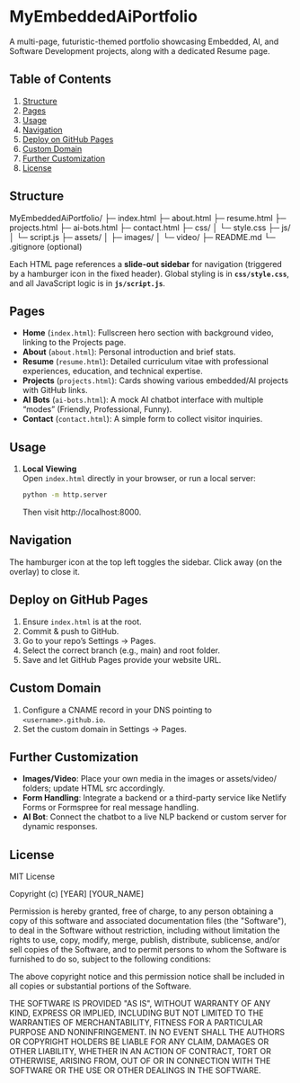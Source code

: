 # MyEmbeddedAiPortfolio

A multi-page, futuristic-themed portfolio showcasing Embedded, AI, and Software Development projects, along with a dedicated Resume page.

## Table of Contents

1. [Structure](#structure)
2. [Pages](#pages)
3. [Usage](#usage)
4. [Navigation](#navigation)
5. [Deploy on GitHub Pages](#deploy-on-github-pages)
6. [Custom Domain](#custom-domain)
7. [Further Customization](#further-customization)
8. [License](#license)

## Structure

MyEmbeddedAiPortfolio/
├─ index.html
├─ about.html
├─ resume.html
├─ projects.html
├─ ai-bots.html
├─ contact.html
├─ css/
│  └─ style.css
├─ js/
│  └─ script.js
├─ assets/
│  ├─ images/
│  └─ video/
├─ README.md
└─ .gitignore (optional)

Each HTML page references a **slide-out sidebar** for navigation (triggered by a hamburger icon in the fixed header). Global styling is in **`css/style.css`**, and all JavaScript logic is in **`js/script.js`**.

## Pages

- **Home** (`index.html`): Fullscreen hero section with background video, linking to the Projects page.
- **About** (`about.html`): Personal introduction and brief stats.
- **Resume** (`resume.html`): Detailed curriculum vitae with professional experiences, education, and technical expertise.
- **Projects** (`projects.html`): Cards showing various embedded/AI projects with GitHub links.
- **AI Bots** (`ai-bots.html`): A mock AI chatbot interface with multiple “modes” (Friendly, Professional, Funny).
- **Contact** (`contact.html`): A simple form to collect visitor inquiries.

## Usage

1. **Local Viewing**  
   Open `index.html` directly in your browser, or run a local server:
   ```bash
   python -m http.server
   ```

   Then visit http://localhost:8000.

## Navigation

The hamburger icon at the top left toggles the sidebar. Click away (on the overlay) to close it.

## Deploy on GitHub Pages

1. Ensure `index.html` is at the root.
2. Commit & push to GitHub.
3. Go to your repo’s Settings → Pages.
4. Select the correct branch (e.g., main) and root folder.
5. Save and let GitHub Pages provide your website URL.

## Custom Domain

1. Configure a CNAME record in your DNS pointing to `<username>.github.io`.
2. Set the custom domain in Settings → Pages.

## Further Customization

- **Images/Video**: Place your own media in the images or assets/video/ folders; update HTML src accordingly.
- **Form Handling**: Integrate a backend or a third-party service like Netlify Forms or Formspree for real message handling.
- **AI Bot**: Connect the chatbot to a live NLP backend or custom server for dynamic responses.

## License

MIT License

Copyright (c) [YEAR] [YOUR_NAME]

Permission is hereby granted, free of charge, to any person obtaining a copy
of this software and associated documentation files (the "Software"), to deal
in the Software without restriction, including without limitation the rights
to use, copy, modify, merge, publish, distribute, sublicense, and/or sell
copies of the Software, and to permit persons to whom the Software is
furnished to do so, subject to the following conditions:

The above copyright notice and this permission notice shall be included in all
copies or substantial portions of the Software.

THE SOFTWARE IS PROVIDED "AS IS", WITHOUT WARRANTY OF ANY KIND, EXPRESS OR
IMPLIED, INCLUDING BUT NOT LIMITED TO THE WARRANTIES OF MERCHANTABILITY,
FITNESS FOR A PARTICULAR PURPOSE AND NONINFRINGEMENT. IN NO EVENT SHALL THE
AUTHORS OR COPYRIGHT HOLDERS BE LIABLE FOR ANY CLAIM, DAMAGES OR OTHER
LIABILITY, WHETHER IN AN ACTION OF CONTRACT, TORT OR OTHERWISE, ARISING FROM,
OUT OF OR IN CONNECTION WITH THE SOFTWARE OR THE USE OR OTHER DEALINGS IN THE
SOFTWARE.